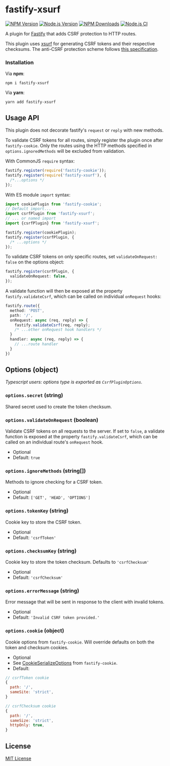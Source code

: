 # fastify-xsurf

[![NPM Version][npm-version-image]][npm-url]
[![Node.js Version][node-image]][node-url]
[![NPM Downloads][npm-downloads-image]][npm-url]
[![Node.js CI][ci-image]][ci-url]

A plugin for [Fastify][fastify-url] that adds CSRF protection to HTTP routes.

This plugin uses [xsurf][xsurf-url] for generating CSRF tokens and their respective checksums. The anti-CSRF protection scheme follows [this specification][spec-url].

### Installation

Via **npm**:

```
npm i fastify-xsurf
```

Via **yarn**:

```
yarn add fastify-xsurf
```

## Usage API

This plugin does not decorate fastify's `request` or `reply` with new methods.

To validate CSRF tokens for all routes, simply register the plugin once after `fastify-cookie`. Only the routes using the HTTP methods specified in `options.ignoredMethods` will be excluded from validation.

With CommonJS `require` syntax:

```typescript
fastify.register(require('fastify-cookie'));
fastify.register(require('fastify-xsurf'), {
  /*...options */
});
```

With ES module `import` syntax:

```typescript
import cookiePlugin from 'fastify-cookie';
// Default import...
import csrfPlugin from 'fastify-xsurf';
// ... or named import
import {csrfPlugin} from 'fastify-xsurf';

fastify.register(cookiePlugin);
fastify.register(csrfPlugin, {
  /* ...options */
});
```

To validate CSRF tokens on only specific routes, set `validateOnRequest: false` on the options object:

```typescript
fastify.register(csrfPlugin, {
  validateOnRequest: false,
});
```

A validate function will then be exposed at the property `fastify.validateCsrf`, which can be called on individual `onRequest` hooks:

```typescript
fastify.route({
  method: 'POST',
  path: '/',
  onRequest: async (req, reply) => {
    fastify.validateCsrf(req, reply);
    /* ...other onRequest hook handlers */
  }
  handler: async (req, reply) => {
    // ...route handler
  }
})
```

## Options (object)

_Typescript users: options type is exported as `CsrfPluginOptions`._

### `options.secret` (string)

Shared secret used to create the token checksum.

### `options.validateOnRequest` (boolean)

Validate CSRF tokens on all requests to the server. If set to `false`, a validate function is exposed at the property `fastify.validateCsrf`, which can be called on an individual route's `onRequest` hook.

- Optional
- Default: `true`

### `options.ignoreMethods` (string[])

Methods to ignore checking for a CSRF token.

- Optional
- Default: `['GET', 'HEAD', 'OPTIONS']`

### `options.tokenKey` (string)

Cookie key to store the CSRF token.

- Optional
- Default: `'csrfToken'`

### `options.checksumKey` (string)

Cookie key to store the token checksum. Defaults to `'csrfChecksum'`

- Optional
- Default: `'csrfChecksum'`

### `options.errorMessage` (string)

Error message that will be sent in response to the client with invalid tokens.

- Optional
- Default: `'Invalid CSRF token provided.'`

### `options.cookie` (object)

Cookie options from `fastify-cookie`. Will override defaults on both the token and checksum cookies.

- Optional
- See [CookieSerializeOptions][cookie-serialize-url] from `fastify-cookie`.
- Default:

```javascript
// csrfToken cookie
{
  path: '/',
  sameSite: 'strict',
}

// csrfChecksum cookie
{
  path: '/',
  sameSize: 'strict',
  httpOnly: true,
}
```

## License

[MIT License][mit-url]

[ci-image]: https://github.com/DanielHZhang/fastify-xsurf/workflows/build-test/badge.svg
[ci-url]: https://github.com/DanielHZhang/fastify-xsurf/workflows/build-test
[node-image]: https://badgen.net/npm/node/fastify-xsurf
[node-url]: https://nodejs.org/en/download
[npm-downloads-image]: https://badgen.net/npm/dm/fastify-xsurf
[npm-url]: https://npmjs.org/package/fastify-xsurf
[npm-version-image]: https://badgen.net/npm/v/fastify-xsurf
[fastify-url]: https://fastify.io/
[xsurf-url]: https://github.com/DanielHZhang/xsurf
[spec-url]: https://github.com/xing/cross-application-csrf-prevention
[mit-url]: https://github.com/DanielHZhang/fastify-xsurf/blob/main/license.md
[cookie-serialize-url]: https://github.com/fastify/fastify-cookie/blob/master/plugin.d.ts#L46
